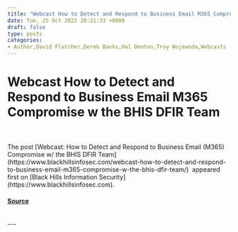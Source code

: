 ```yaml
---
title: "Webcast How to Detect and Respond to Business Email M365 Compromise w the BHIS DFIR Team"
date: Tue, 25 Oct 2022 20:21:33 +0000
draft: false
type: posts
categories: 
- Author,David Fletcher,Derek Banks,Hal Denton,Troy Wojewoda,Webcasts
---
```

# Webcast How to Detect and Respond to Business Email M365 Compromise w the BHIS DFIR Team

<br/>

<br/>
The post [Webcast: How to Detect and Respond to Business Email (M365) Compromise w/ the BHIS DFIR Team](https://www.blackhillsinfosec.com/webcast-how-to-detect-and-respond-to-business-email-m365-compromise-w-the-bhis-dfir-team/)  appeared first on [Black Hills Information Security](https://www.blackhillsinfosec.com).

#### [Source](https://www.blackhillsinfosec.com/webcast-how-to-detect-and-respond-to-business-email-m365-compromise-w-the-bhis-dfir-team/)

<br/>
---
